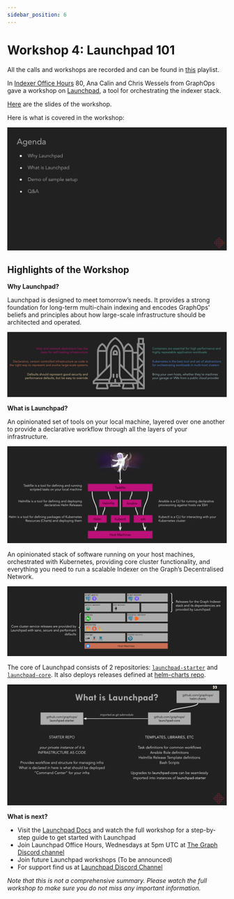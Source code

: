 ```yaml
---
sidebar_position: 6
---
```


# Workshop 4: Launchpad 101

All the calls and workshops are recorded and can be found in [this](https://www.youtube.com/playlist?list=PLTqyKgxaGF3SvYpAaIFAj9Gr-Rp0l7gUa) playlist. 

In [Indexer Office Hours](https://www.youtube.com/channel/UCQ7G_cCufIVUdUUUf-jdoVA) 80, Ana Calin and Chris Wessels from GraphOps gave a workshop on [Launchpad](https://www.youtube.com/watch?v=v82mKAq46K8&list=PLTqyKgxaGF3SvYpAaIFAj9Gr-Rp0l7gUa&index=6), a tool for orchestrating the indexer stack.


[Here](https://docs.google.com/presentation/u/1/d/1Pd0RuH8Hwq3Y62fMycM6Z6yW4uYsOWNlGBTZmIh9dTE/edit?usp=sharing) are the slides of the workshop. 

Here is what is covered in the workshop: 

![MIPs Workshop #4 Agenda](/img/workshops/mips-workshop4-agenda.png)
## Highlights of the Workshop

**Why Launchpad?**

Launchpad is designed to meet tomorrow’s needs. It provides a strong foundation for long-term multi-chain indexing and encodes GraphOps' beliefs and principles about how large-scale infrastructure should be architected and operated.

![MIPs Workshop #4 Agenda](/img/workshops/mips-workshop4-why-launchpad.png)
       
**What is Launchpad?**

An opinionated set of tools on your local machine, layered over one
another to provide a declarative workflow through all the layers of your infrastructure.

![MIPs Workshop #4 Agenda](/img/workshops/mips-workshop4-what-launchpad.png)

An opinionated stack of software running on your host machines, orchestrated with Kubernetes, providing core cluster functionality, and everything you need to run a scalable Indexer on the Graph’s Decentralised Network. 

![MIPs Workshop #4 Agenda](/img/workshops/mips-workshop4-what-launchpad2.png)

The core of Launchpad consists of 2 repositories: [`launchpad-starter`](https://github.com/graphops/launchpad-starter) and [`launchpad-core`](https://github.com/graphops/launchpad-core). It also deploys releases defined at [helm-charts repo](https://github.com/graphops/helm-charts).

![MIPs Workshop #4 Agenda](/img/workshops/mips-workshop4-what-launchpad3.png)

**What is next?**
 - Visit the [Launchpad Docs](https://docs.graphops.xyz/launchpad/intro) and watch the full workshop for a step-by-step guide to get started with Launchpad
 - Join Launchpad Office Hours, Wednesdays at 5pm UTC at [The Graph Discord channel](https://discord.gg/jcSZGwC3Pw) 
 - Join future Launchpad workshops (To be announced)
 - For support find us at [Launchpad Discord Channel](https://discord.com/channels/438038660412342282/1029379955307585568)


*Note that this is not a comprehensive summary. Please watch the full workshop to make sure you do not miss any important information.*